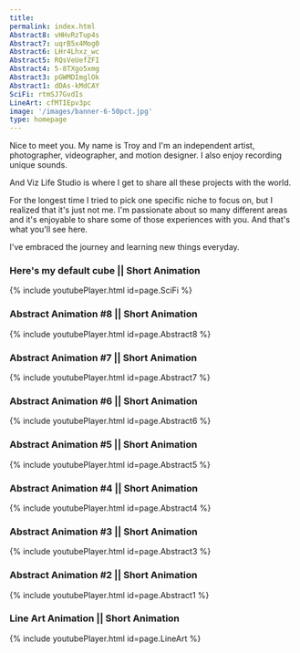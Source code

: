```yaml
---
title: 
permalink: index.html
Abstract8: vHHvRzTup4s
Abstract7: uqrB5x4Mog0
Abstract6: LHr4Lhxz_wc
Abstract5: RQsVeUefZFI
Abstract4: 5-8TXgo5xmg
Abstract3: pGWMDImglOk
Abstract1: dDAs-kMdCAY
SciFi: rtmSJ7GvdIs
LineArt: cfMTIEpv3pc
image: '/images/banner-6-50pct.jpg'
type: homepage
---
```


Nice to meet you. My name is Troy and I'm an independent artist, photographer, videographer, and motion designer. I also enjoy recording unique sounds. 

And Viz Life Studio is where I get to share all these projects with the world. 

For the longest time I tried to pick one specific niche to focus on, but I realized that it's just not me. I'm passionate about so many different areas and it's enjoyable to share some of those experiences with you. And that's what you'll see here. 

I've embraced the journey and learning new things everyday. 

### Here's my default cube || Short Animation
{% include youtubePlayer.html id=page.SciFi %}  


### Abstract Animation #8 || Short Animation
{% include youtubePlayer.html id=page.Abstract8 %}  


### Abstract Animation #7 || Short Animation
{% include youtubePlayer.html id=page.Abstract7 %}  


### Abstract Animation #6 || Short Animation
{% include youtubePlayer.html id=page.Abstract6 %}  


### Abstract Animation #5 || Short Animation
{% include youtubePlayer.html id=page.Abstract5 %}  


### Abstract Animation #4 || Short Animation
{% include youtubePlayer.html id=page.Abstract4 %}  


### Abstract Animation #3 || Short Animation
{% include youtubePlayer.html id=page.Abstract3 %}  


### Abstract Animation #2 || Short Animation
{% include youtubePlayer.html id=page.Abstract1 %}  


### Line Art Animation || Short Animation
{% include youtubePlayer.html id=page.LineArt %}  

